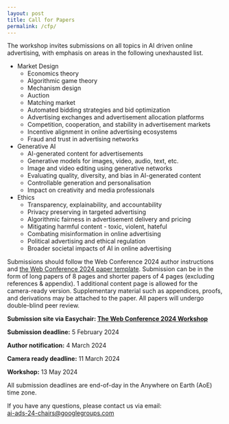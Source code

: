 ```yaml
---
layout: post
title: Call for Papers
permalink: /cfp/
---
```


<!-- The Workshop will be held in person on Monday, 13 May 2024, in Singapore, as a part of the [The Web Conference 2024](https://www2024.thewebconf.org/). -->

<!-- and for **the camera ready submission**, which has the correct notice at the first page of your paper. Please use the option `\usepackage[final]{xx}` in your main text file. Please **upload your camera ready version via making a revision at OpenReview**.  -->

The workshop invites submissions on all topics in AI driven online advertising, with emphasis on areas in the following unexhausted list. 

- Market Design
    - Economics theory
    - Algorithmic game theory
    - Mechanism design
    - Auction
    - Matching market
    - Automated bidding strategies and bid optimization
    - Advertising exchanges and advertisement allocation platforms
    - Competition, cooperation, and stability in advertisement markets
    - Incentive alignment in online advertising ecosystems
    - Fraud and trust in advertising networks
- Generative AI
    - AI-generated content for advertisements
    - Generative models for images, video, audio, text, etc.
    - Image and video editing using generative networks
    - Evaluating quality, diversity, and bias in AI-generated content
    - Controllable generation and personalisation
    - Impact on creativity and media professionals
- Ethics
    - Transparency, explainability, and accountability
    - Privacy preserving in targeted advertising
    - Algorithmic fairness in advertisement delivery and pricing
    - Mitigating harmful content - toxic, violent, hateful
    - Combating misinformation in online advertising
    - Political advertising and ethical regulation
    - Broader societal impacts of AI in online advertising



Submissions should follow the Web Conference 2024 author instructions and [the Web Conference 2024 paper template](https://www.acm.org/publications/proceedings-template). 
Submission can be in the form of long papers of 8 pages and shorter papers of 4 pages (excluding references & appendix). 1 additional content page is allowed for the camera-ready version. Supplementary material such as appendices, proofs, and derivations may be attached to the paper. All papers will undergo double-blind peer review. 
<!-- ~~8~~ 9 pages (excluding references and supplementary materials).  -->
<!--**6 presented by oral talks.** -->
<!--**We will select xx papers for short spotlight presentations and 2 papers for the outstanding paper.**-->
<!-- by [contacting the workshop committee](mailto:xx@xx.com). -->
<!-- We sincerely appreciate the sponsorship from xx on our workshop. -->

**Submission site via Easychair: [The Web Conference 2024 Workshop](https://easychair.org/conferences/submissions?a=31988147)** <br>

**Submission deadline:** 5 February 2024 <br>

**Author notification:** 4 March 2024

**Camera ready deadline:** 11 March 2024

**Workshop:** 13 May 2024<br>

All submission deadlines are end-of-day in the Anywhere on Earth (AoE) time zone.

If you have any questions, please contact us via email:<br>
[ai-ads-24-chairs@googlegroups.com](mailto:ai-ads-24-chairs@googlegroups.com)

<!-- ### Sponsorship
*WWW 2024 xx Workshop is generously sponsored by xx.*
<img src="https://github.com/xx/xx.github.io/blob/master/images/xx.png?raw=true" alt="xx sponsorship" width="250" height="85"> -->
